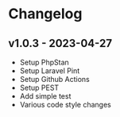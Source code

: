 # Changelog

## v1.0.3 - 2023-04-27

- Setup PhpStan
- Setup Laravel Pint
- Setup Github Actions
- Setup PEST
- Add simple test
- Various code style changes
